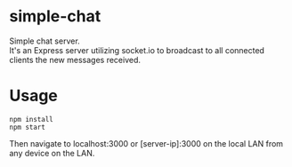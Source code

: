 # simple-chat
Simple chat server.  
It's an Express server utilizing socket.io to broadcast to all connected clients the new messages received.  

# Usage
`npm install`  
`npm start`  

Then navigate to localhost:3000 or [server-ip]:3000 on the local LAN from any device on the LAN.